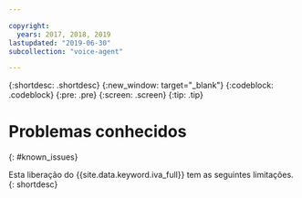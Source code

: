 ```yaml
---

copyright:
  years: 2017, 2018, 2019
lastupdated: "2019-06-30"
subcollection: "voice-agent"

---
```


{:shortdesc: .shortdesc}
{:new_window: target="_blank"}
{:codeblock: .codeblock}
{:pre: .pre}
{:screen: .screen}
{:tip: .tip}

# Problemas conhecidos
{: #known_issues}

Esta liberação do {{site.data.keyword.iva_full}} tem as seguintes limitações.
{: shortdesc}
